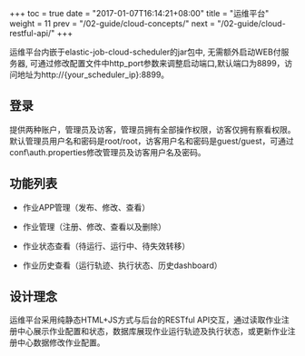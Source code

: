+++
toc = true
date = "2017-01-07T16:14:21+08:00"
title = "运维平台"
weight = 11
prev = "/02-guide/cloud-concepts/"
next = "/02-guide/cloud-restful-api/"
+++

运维平台内嵌于elastic-job-cloud-scheduler的jar包中, 无需额外启动WEB付服务器, 可通过修改配置文件中http_port参数来调整启动端口,默认端口为8899，访问地址为http://{your_scheduler_ip}:8899。

## 登录

提供两种账户，管理员及访客，管理员拥有全部操作权限，访客仅拥有察看权限。默认管理员用户名和密码是root/root，访客用户名和密码是guest/guest，可通过conf\auth.properties修改管理员及访客用户名及密码。

## 功能列表

* 作业APP管理（发布、修改、查看）

* 作业管理（注册、修改、查看以及删除）

* 作业状态查看（待运行、运行中、待失效转移）

* 作业历史查看（运行轨迹、执行状态、历史dashboard）

## 设计理念

运维平台采用纯静态HTML+JS方式与后台的RESTful API交互，通过读取作业注册中心展示作业配置和状态，数据库展现作业运行轨迹及执行状态，或更新作业注册中心数据修改作业配置。
